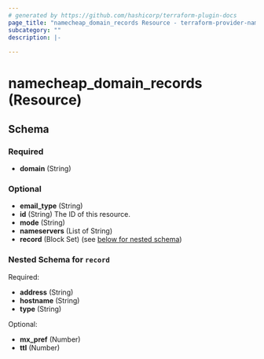 ```yaml
---
# generated by https://github.com/hashicorp/terraform-plugin-docs
page_title: "namecheap_domain_records Resource - terraform-provider-namecheap"
subcategory: ""
description: |-
  
---
```


# namecheap_domain_records (Resource)





<!-- schema generated by tfplugindocs -->
## Schema

### Required

- **domain** (String)

### Optional

- **email_type** (String)
- **id** (String) The ID of this resource.
- **mode** (String)
- **nameservers** (List of String)
- **record** (Block Set) (see [below for nested schema](#nestedblock--record))

<a id="nestedblock--record"></a>
### Nested Schema for `record`

Required:

- **address** (String)
- **hostname** (String)
- **type** (String)

Optional:

- **mx_pref** (Number)
- **ttl** (Number)


